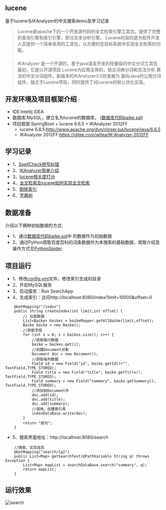 ## lucene
基于lucene与IKAnalyzer的中文搜索demo及学习记录<br>

> Lucene是apache下的一个开放源代码的全文检索引擎工具包。提供了完整的查询引擎和索引引擎，部分文本分析引擎。
Lucene的目的是为软件开发人员提供一个简单易用的工具包，以方便的在目标系统中实现全文检索的功能。
###
> IKAnalyzer 是一个开源的，基于java语言开发的轻量级的中文分词工具包最初，它是以开源项目 Lucene为应用主体的，结合词典分词和文法分析
算法的中文分词组件。新版本的IKAnalyzer3.0则发展为 面向Java的公用分词组件，独立于Lucene项目，同时提供了对Lucene的默认优化实现。

## 开发环境及项目框架介绍
+ IDE:Intellij IDEA
+ 数据库:MySQL，建立名为lucene的数据库， ([数据库代码baike.sql](https://github.com/suxiongwei/lucene/blob/master/src/main/resources/static/db/baike.sql))
+ 项目框架:SpringBoot + lucene 6.6.5 + IKAnalyzer 2012FF
    + lucene 6.6.5:<http://www.apache.org/dyn/closer.lua/lucene/java/6.6.5>
    + IKAnalyzer 2012FF:<https://gitee.com/wltea/IK-Analyzer-2012FF>
    
## 学习记录
- 1、[SpellCheck拼写纠错](https://github.com/suxiongwei/lucene/blob/master/src/main/resources/static/md/SpellCheck拼写纠错.md)
- 2、[IKAnalyzer简单介绍](https://github.com/suxiongwei/lucene/blob/master/src/main/resources/static/md/IKAnalyzer简单介绍.md)
- 3、[lucene相关度打分](https://github.com/suxiongwei/lucene/blob/master/src/main/resources/static/md/lucene相关度打分.md)
- 4、[全文检索及lucene如何实现全文检索](https://github.com/suxiongwei/lucene/blob/master/src/main/resources/static/md/全文检索及lucene如何实现全文检索.md)
- 5、[倒排索引](https://github.com/suxiongwei/lucene/blob/master/src/main/resources/static/md/倒排索引.md)
- 6、[字典树](https://github.com/suxiongwei/lucene/blob/master/src/main/resources/static/md/字典树.md)
## 数据准备
介绍以下俩种初始数据的方式:
- 1、通过[数据库代码baike.sql](https://github.com/suxiongwei/lucene/blob/master/src/main/resources/static/db/baike.sql)中
的数据作为初始数据
- 2、通过Python爬取百度百科的词条数据作为本搜索的基础数据，爬取介绍及操作方式见[PythonSpider](https://github.com/suxiongwei/PythonSpider)
## 项目运行
- 1、修改[config.yml](https://github.com/suxiongwei/lucene/tree/master/src/main/resources/config.yml)文件，修改索引生成的目录
- 2、开启MySQL服务
- 3、启动服务：Run SearchApp
- 4、生成索引：访问http://localhost:8080/index?limit=10000&offset=0
```
    @GetMapping("/index")
    public String createIndex(int limit,int offset) {
        // 拉取数据
        List<Baike> baikes = baikeMapper.getAllBaike(limit,offset);
        Baike baike = new Baike();
        //获取字段
        for (int i = 0; i < baikes.size(); i++) {
            //获取每行数据
            baike = baikes.get(i);
            //创建Document对象
            Document doc = new Document();
            //获取每列数据
            Field id = new Field("id", baike.getId()+"", TextField.TYPE_STORED);
            Field title = new Field("title", baike.getTitle(), TextField.TYPE_STORED);
            Field summary = new Field("summary", baike.getSummary(), TextField.TYPE_STORED);
            //添加到Document中
            doc.add(id);
            doc.add(title);
            doc.add(summary);
            //调用，创建索引库
            indexDataBase.write(doc);
        }
        return "成功";
    }
```

- 5、搜索界面地址：http://localhost:8080/search
```
    //搜索，实现高亮
    @GetMapping("search/{q}")
    public List<Map> getSearchText(@PathVariable String q) throws Exception {
        List<Map> mapList = searchDataBase.search("summary", q);
        return mapList;
    }
```
## 运行效果
![search](https://github.com/suxiongwei/lucene/blob/master/src/main/resources/static/img/search.png)

